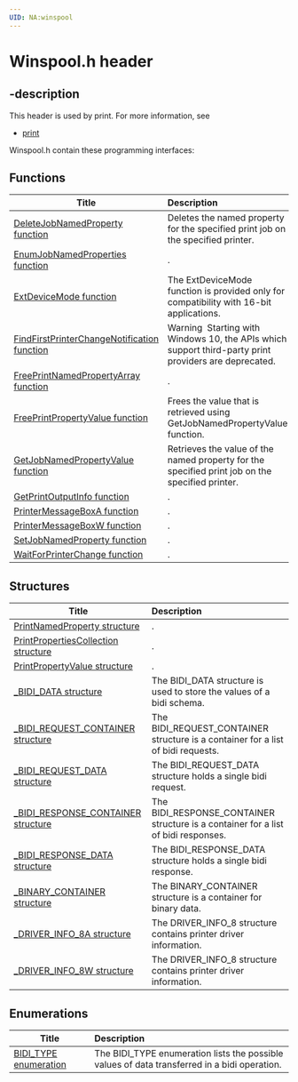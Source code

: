```yaml
---
UID: NA:winspool
---
```


# Winspool.h header

## -description

This header is used by print. For more information, see
- [print](../_print/index.md)

Winspool.h contain these programming interfaces:


## Functions

| Title   | Description   |
| ---- |:---- |
| [DeleteJobNamedProperty function](nf-winspool-deletejobnamedproperty.md) | Deletes the named property for the specified print job on the specified printer. |
| [EnumJobNamedProperties function](nf-winspool-enumjobnamedproperties.md) | . |
| [ExtDeviceMode function](nf-winspool-extdevicemode.md) | The ExtDeviceMode function is provided only for compatibility with 16-bit applications. |
| [FindFirstPrinterChangeNotification function](nf-winspool-findfirstprinterchangenotification.md) | Warning  Starting with Windows 10, the APIs which support third-party print providers are deprecated. |
| [FreePrintNamedPropertyArray function](nf-winspool-freeprintnamedpropertyarray.md) | . |
| [FreePrintPropertyValue function](nf-winspool-freeprintpropertyvalue.md) | Frees the value that is retrieved using GetJobNamedPropertyValue function. |
| [GetJobNamedPropertyValue function](nf-winspool-getjobnamedpropertyvalue.md) | Retrieves the value of the named property for the specified print job on the specified printer. |
| [GetPrintOutputInfo function](nf-winspool-getprintoutputinfo.md) | . |
| [PrinterMessageBoxA function](nf-winspool-printermessageboxa.md) | . |
| [PrinterMessageBoxW function](nf-winspool-printermessageboxw.md) | . |
| [SetJobNamedProperty function](nf-winspool-setjobnamedproperty.md) | . |
| [WaitForPrinterChange function](nf-winspool-waitforprinterchange.md) | . |

## Structures

| Title   | Description   |
| ---- |:---- |
| [PrintNamedProperty structure](ns-winspool-printnamedproperty.md) | . |
| [PrintPropertiesCollection structure](ns-winspool-printpropertiescollection.md) | . |
| [PrintPropertyValue structure](ns-winspool-printpropertyvalue.md) | . |
| [_BIDI_DATA structure](ns-winspool-_bidi_data.md) | The BIDI_DATA structure is used to store the values of a bidi schema. |
| [_BIDI_REQUEST_CONTAINER structure](ns-winspool-_bidi_request_container.md) | The BIDI_REQUEST_CONTAINER structure is a container for a list of bidi requests. |
| [_BIDI_REQUEST_DATA structure](ns-winspool-_bidi_request_data.md) | The BIDI_REQUEST_DATA structure holds a single bidi request. |
| [_BIDI_RESPONSE_CONTAINER structure](ns-winspool-_bidi_response_container.md) | The BIDI_RESPONSE_CONTAINER structure is a container for a list of bidi responses. |
| [_BIDI_RESPONSE_DATA structure](ns-winspool-_bidi_response_data.md) | The BIDI_RESPONSE_DATA structure holds a single bidi response. |
| [_BINARY_CONTAINER structure](ns-winspool-_binary_container.md) | The BINARY_CONTAINER structure is a container for binary data. |
| [_DRIVER_INFO_8A structure](ns-winspool-_driver_info_8a.md) | The DRIVER_INFO_8 structure contains printer driver information. |
| [_DRIVER_INFO_8W structure](ns-winspool-_driver_info_8w.md) | The DRIVER_INFO_8 structure contains printer driver information. |

## Enumerations

| Title   | Description   |
| ---- |:---- |
| [BIDI_TYPE enumeration](ne-winspool-bidi_type.md) | The BIDI_TYPE enumeration lists the possible values of data transferred in a bidi operation. |
